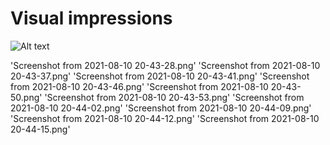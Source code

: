 # Visual impressions

![Alt text](https://assets.digitalocean.com/articles/alligator/boo.svg "a title")


'Screenshot from 2021-08-10 20-43-28.png'
'Screenshot from 2021-08-10 20-43-37.png'
'Screenshot from 2021-08-10 20-43-41.png'
'Screenshot from 2021-08-10 20-43-46.png'
'Screenshot from 2021-08-10 20-43-50.png'
'Screenshot from 2021-08-10 20-43-53.png'
'Screenshot from 2021-08-10 20-44-02.png'
'Screenshot from 2021-08-10 20-44-09.png'
'Screenshot from 2021-08-10 20-44-12.png'
'Screenshot from 2021-08-10 20-44-15.png'

